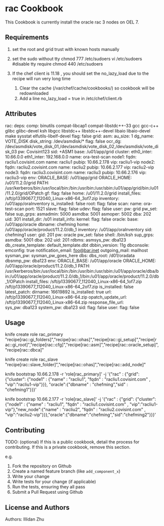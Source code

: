 rac Cookbook
============
This Cookbook is currently install the oracle rac 3 nodes on OEL 7.

Requirements
------------
1. set the root and grid trust with known hosts manually 
2. set the sudo without tty
   chmod 777 /etc/sudoers
   vi /etc/sudoers
   #disable tty require
   chmod 440 /etc/sudoers
3. If the chef client is 11.18 , you should set the no_lazy_load due to the recipe will run very long time

    1) Clear the cache (/var/chef/cache/cookbooks/) so cookbook will be redownloaded
    2) Add a line no_lazy_load = true in /etc/chef/client.rb

Attributes
----------
  rac:
    deps:
      comp:
        binutils
        compat-libcap1
        compat-libstdc++-33
        gcc
        gcc-c++
        glibc
        glibc-devel
        ksh
        libgcc
        libstdc++
        libstdc++-devel
        libaio
        libaio-devel
        make
        sysstat
        elfutils-libelf-devel
      flag: false
    grid:
      asm:
        au_size:     1
        dg_name:     VOTE_DISK
        disk_string: /dev/asmdisk/*
        flag:        false
        ocr_dg:      /dev/asmdisk/vote_disk_01,/dev/asmdisk/vote_disk_02,/dev/asmdisk/vote_disk_03
        pw:          Covisint123
        sid:         +ASM1
      base:          /u01/app/grid
      cluster:
        eth0_inter: 10.66.0.0
        eth1_inter: 192.168.0.0
        name:       ora-test-scan
        node1:
          fqdn:  racliu1.covisint.com
          name:  racliu1
          pubip: 10.66.2.178
          vip:   racliu1-vip
        node2:
          fqdn:  racliu2.covisint.com
          name:  racliu2
          pubip: 10.66.2.177
          vip:   racliu2-vip
        node3:
          fqdn:  racliu3.covisint.com
          name:  racliu3
          pubip: 10.66.2.176
          vip:   racliu3-vip
      env:
        ORACLE_BASE: /u01/app/grid
        ORACLE_HOME: /u01/11.2.0/grid
        PATH:        /usr/kerberos/bin:/usr/local/bin:/bin:/usr/bin:/usr/sbin:/u01/app/grid/bin:/u01/11.2.0/grid/OPatch
      gf:
        flag: false
      home:          /u01/11.2.0/grid
      install_files: /sft/p13390677_112040_Linux-x86-64_3of7.zip
      inventory:     /u01/app/oraInventory
      is_installed:  false
      root:
        flag: false
      scan:
        name: ora-test-scan
        port: 1521
      slave:
        flag: false
      udev:
        flag: false
      user:
        pw:       grid
        pw_set:   false
        sup_grps:
          asmadmin: 5000
          asmdba:   5001
          asmoper:  5002
          dba:      202
        uid:      301
    install_dir:  /s01
    install_info:
    kernel:
      flag: false
    oracle:
      base:      /u01/app/oracle
      dbname:    chefming
      home:      /u01/app/oracle/product/11.2.0/db_1
      inventory: /u01/app/oraInventory
      sid:       chefming1
      user:
        gid:      201
        pw:       oracle
        pw_set:   false
        shell:    /bin/ksh
        sup_grps:
          asmdba: 5001
          dba:    202
        uid:      201
    rdbms:
      asmsys_pw:          dba123
      db_create_template: default_template.dbt
      dbbin_version:      11g
      dbconsole:
        emconfig:           true
        notification_email: foo@bar.inet
        outgoing_mail:      mailhost
        sysman_pw:          sysman_pw_goes_here
      dbs:
      dbs_root:           /d01/oradata
      dbsnmp_pw:          dba123
      env:
        ORACLE_BASE: /u01/app/oracle
        ORACLE_HOME: /u01/app/oracle/product/11.2.0/db_1
        PATH:        /usr/kerberos/bin:/usr/local/bin:/bin:/usr/bin:/usr/sbin:/u01/app/oracle/dba/bin:/u01/app/oracle/product/11.2.0/db_1/bin:/u01/app/oracle/product/11.2.0/db_1/OPatch
      install_files:
        /sft/p13390677_112040_Linux-x86-64_1of7.zip
        /sft/p13390677_112040_Linux-x86-64_2of7.zip
      is_installed:       false
      latest_patch:
        dirname:      16619892
        is_installed: true
        url:          /sft/p13390677_112040_Linux-x86-64.zip
      opatch_update_url:  /sft/p13390677_112040_Linux-x86-64.zip
      response_file_url:  
      sys_pw:             dba123
      system_pw:          dba123
    sid:
      flag: false
    user:
      flag: false



Usage
-----
knife create role rac_primary
"recipe[rac::gi_folders]","recipe[rac::ohas]","recipe[rac::gi_setup]","recipe[rac::gi_root]","recipe[rac::cfg]","recipe[rac::asm]","recipe[rac::oracle_setup]","recipe[rac::dbca]"

knife create role rac_slave
"recipe[rac::slave_folder]","recipe[rac::ohas]","recipe[rac::add_node]"


knife bootstrap 10.66.2.178 -r 'role[rac_primary]' -j '{"rac" : {"grid": {"cluster": {"node1" : {"name" : "racliu1", "fqdn" : "racliu1.covisint.com" , "vip":"racliu1-vip"}}}, "oracle":{"dbname" : "chefming","sid" : "chefming1"}}}' 

knife bootstrap 10.66.2.177 -r 'role[rac_slave]' -j '{"rac" : {"grid": {"cluster": {"node1" : {"name" : "racliu1", "fqdn" : "racliu1.covisint.com" , "vip":"racliu1-vip"},"new_node":{"name" : "racliu2", "fqdn" : "racliu2.covisint.com" , "vip":"racliu2-vip"}}},"oracle":{"dbname":"chefming","sid":"chefming2"}}}' 


Contributing
------------
TODO: (optional) If this is a public cookbook, detail the process for contributing. If this is a private cookbook, remove this section.

e.g.
1. Fork the repository on Github
2. Create a named feature branch (like `add_component_x`)
3. Write your change
4. Write tests for your change (if applicable)
5. Run the tests, ensuring they all pass
6. Submit a Pull Request using Github

License and Authors
-------------------
Authors: Illidan Zhu
